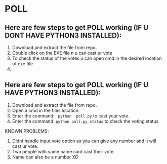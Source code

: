 # POLL

## Here are few steps to get POLL working (IF U DONT HAVE PYTHON3 INSTALLED):
1. Download and extract the file from repo. 
2. Double click on the EXE file n u can cast ur vote
3. To check the status of the votes u can open cmd in the desired location of exe file
4.  
## Here are few steps to get POLL working (IF U HAVE PYTHON3 INSTALLED):
1. Download and extract the file from repo. 
2. Open a cmd in the files location.
3. Enter the command: `` python  poll.py`` to cast your vote.
4. Enter the command:  `` python poll.py status `` to check the voting status


KNOWN PROBLEMS:
1. Didnt handle input vote option as you can give any number and it will cast ur vote.
2. Two people with same name cant cast their vote.
3. Name can also be a number XD
